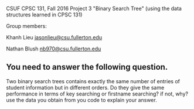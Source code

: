CSUF CPSC 131, Fall 2016
Project 3
"Binary Search Tree" (using the data structures learned in CPSC 131)

Group members:

Khanh Lieu jasonlieu@csu.fullerton.edu

Nathan Blush nb970@csu.fullerton.edu


## You need to answer the following question. 
Two binary search trees contains exactly the same number of entries of student information but in different orders.
Do they give the same performance in terms of key searching or firstname searching? if not, why? use the data you obtain from you code to 
explain your answer. 
